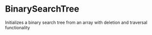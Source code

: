 # BinarySearchTree
Initializes a binary search tree from an array with deletion and traversal functionality
